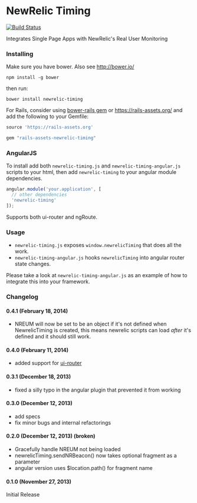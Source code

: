 NewRelic Timing
===============

[![Build Status](https://travis-ci.org/uken/newrelic-timing.png?branch=master)](https://travis-ci.org/uken/newrelic-timing)

Integrates Single Page Apps with NewRelic's Real User Monitoring

### Installing

Make sure you have bower. Also see http://bower.io/

    npm install -g bower

then run:

    bower install newrelic-timing

For Rails, consider using [bower-rails gem](https://github.com/42dev/bower-rails) or https://rails-assets.org/ and add the following to your Gemfile:

```ruby
source 'https://rails-assets.org'

gem "rails-assets-newrelic-timing"
```

### AngularJS 

To install add both `newrelic-timing.js` and `newrelic-timing-angular.js` scripts to your html, then add `newrelic-timing` to your angular module dependencies.

```javascript
angular.module('your.application', [
  // other dependencies
  'newrelic-timing'
]);
```

Supports both ui-router and ngRoute. 


### Usage

- `newrelic-timing.js` exposes `window.newrelicTiming` that does all the work.
- `newrelic-timing-angular.js` hooks `newrelicTiming` into angular router state changes.

Please take a look at `newrelic-timing-angular.js` as an example of how to integrate this into your framework.

### Changelog

#### 0.4.1 (February 18, 2014)

- NREUM will now be set to be an object if it's not defined when NewrelicTiming is created, this means newrelic scripts can load _after_ it's defined and it should still work. 

#### 0.4.0 (February 11, 2014)

- added support for [ui-router](https://github.com/angular-ui/ui-router)

#### 0.3.1 (December 18, 2013)

- fixed a silly typo in the angular plugin that prevented it from working

#### 0.3.0 (December 12, 2013)

- add specs
- fix minor bugs and internal refactorings

#### 0.2.0 (December 12, 2013) (broken)

- Gracefully handle NREUM not being loaded
- newrelicTiming.sendNRBeacon() now takes optional fragment as a parameter
- angular version uses $location.path() for fragment name

#### 0.1.0 (November 27, 2013)

Initial Release

